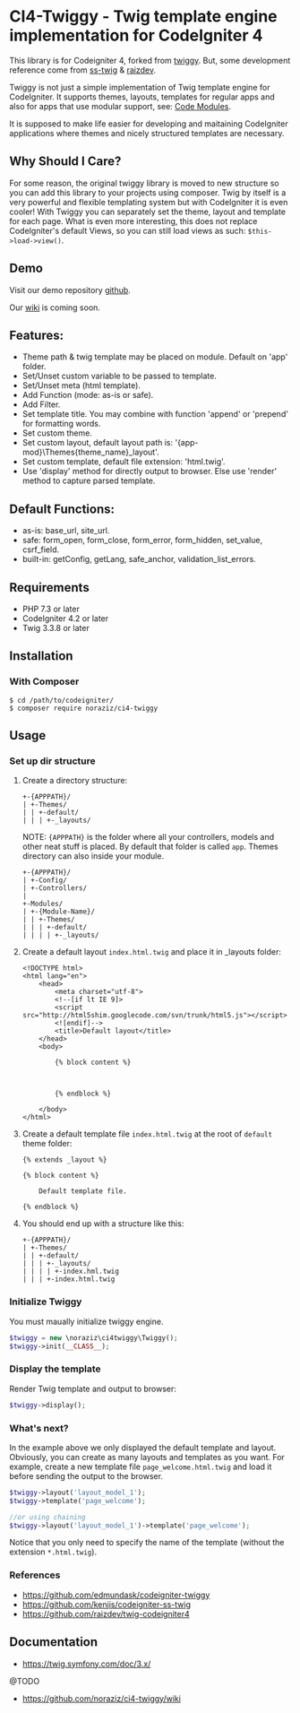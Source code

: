 # CI4-Twiggy - Twig template engine implementation for CodeIgniter 4

This library is for Codeigniter 4, forked from [twiggy](https://github.com/edmundask/codeigniter-twiggy). But, some development reference come from [ss-twig](https://github.com/kenjis/codeigniter-ss-twig) & [raizdev](https://github.com/raizdev/twig-codeigniter4).


Twiggy is not just a simple implementation of Twig template engine for CodeIgniter. It supports themes, layouts, templates for regular apps and also for apps that use modular support, see: [Code Modules](https://codeigniter4.github.io/CodeIgniter4/general/modules.html).


It is supposed to make life easier for developing and maitaining CodeIgniter applications where themes and nicely structured templates are necessary.

## Why Should I Care?

For some reason, the original twiggy library is moved to new structure so you can add this library to your projects using composer.
Twig by itself is a very powerful and flexible templating system but with CodeIgniter it is even cooler! With Twiggy you can separately set the theme, layout and template for each page. 
What is even more interesting, this does not replace CodeIgniter's default Views, so you can still load views as such: `$this->load->view()`.

## Demo
Visit our demo repository [github](https://github.com/noraziz/ci4-twiggy-demo).

Our [wiki](https://github.com/noraziz/ci4-twiggy/wiki) is coming soon.


## Features:

* Theme path & twig template may be placed on module. Default on 'app' folder.
* Set/Unset custom variable to be passed to template.
* Set/Unset meta (html template).
* Add Function (mode: as-is or safe).
* Add Filter.
* Set template title. You may combine with function 'append' or 'prepend' for formatting words.
* Set custom theme.
* Set custom layout, default layout path is: '{app-mod}\Themes{theme_name}_layout'.
* Set custom template, default file extension: 'html.twig'.
* Use 'display' method for directly output to browser. Else use 'render' method to capture parsed template.

## Default Functions:

* as-is: base_url, site_url.
* safe: form_open, form_close, form_error, form_hidden, set_value, csrf_field.
* built-in: getConfig, getLang, safe_anchor, validation_list_errors.

## Requirements

* PHP 7.3 or later
* CodeIgniter 4.2 or later
* Twig 3.3.8 or later

## Installation

### With Composer

~~~
$ cd /path/to/codeigniter/
$ composer require noraziz/ci4-twiggy
~~~

## Usage

### Set up dir structure

1. Create a directory structure:

	```
    +-{APPPATH}/
    | +-Themes/
    | | +-default/
    | | | +-_layouts/
	```

	NOTE: `{APPPATH}` is the folder where all your controllers, models and other neat stuff is placed.
	By default that folder is called `app`. Themes directory can also inside your module.

	```
    +-{APPPATH}/
    | +-Config/
    | +-Controllers/
    |
    +-Modules/
    | +-{Module-Name}/
    | | +-Themes/
    | | | +-default/
    | | | | +-_layouts/
	```

2. Create a default layout `index.html.twig` and place it in _layouts  folder:

	```twig
	<!DOCTYPE html>
	<html lang="en">
		<head>
			<meta charset="utf-8">
			<!--[if lt IE 9]>
			<script src="http://html5shim.googlecode.com/svn/trunk/html5.js"></script>
			<![endif]-->
			<title>Default layout</title>
		</head>
		<body>

			{% block content %}



			{% endblock %}
			
		</body>
	</html>
	```

3. Create a default template file `index.html.twig` at the root of `default` theme folder:

	```twig
	{% extends _layout %}

	{% block content %}

		Default template file.

	{% endblock %}
	```

4. You should end up with a structure like this:

	```
    +-{APPPATH}/
    | +-Themes/
    | | +-default/
    | | | +-_layouts/
    | | | | +-index.hml.twig
    | | | +-index.html.twig
	```

### Initialize Twiggy

You must maually initialize twiggy engine.

~~~php
$twiggy = new \noraziz\ci4twiggy\Twiggy();
$twiggy->init(__CLASS__);
~~~

### Display the template

Render Twig template and output to browser:

~~~php
$twiggy->display();
~~~

### What's next?

In the example above we only displayed the default template and layout. Obviously, you can create as many layouts and templates as you want.
For example, create a new template file `page_welcome.html.twig` and load it before sending the output to the browser.

~~~php
$twiggy->layout('layout_model_1');
$twiggy->template('page_welcome');

//or using chaining
$twiggy->layout('layout_model_1')->template('page_welcome');
~~~

Notice that you only need to specify the name of the template (without the extension `*.html.twig`).

### References
* https://github.com/edmundask/codeigniter-twiggy
* https://github.com/kenjis/codeigniter-ss-twig
* https://github.com/raizdev/twig-codeigniter4

## Documentation

* https://twig.symfony.com/doc/3.x/

@TODO

* https://github.com/noraziz/ci4-twiggy/wiki
